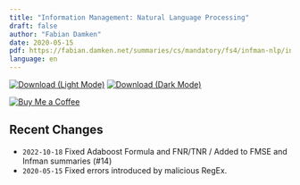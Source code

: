 ```yaml
---
title: "Information Management: Natural Language Processing"
draft: false
author: "Fabian Damken"
date: 2020-05-15
pdf: https://fabian.damken.net/summaries/cs/mandatory/fs4/infman-nlp/infman-nlp-summary.pdf
language: en
---
```


[![Download (Light Mode)](/download.png)](infman-nlp-summary.pdf)
[![Download (Dark Mode)](/download-dark.png)](infman-nlp-summary-dark.pdf)

[![Buy Me a Coffee](/kofi.png)](https://ko-fi.com/fdamken)

## Recent Changes
- `2022-10-18` Fixed Adaboost Formula and FNR/TNR / Added to FMSE and Infman summaries (#14)
- `2020-05-15` Fixed errors introduced by malicious RegEx.
